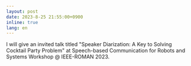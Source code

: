 ```yaml
---
layout: post
date: 2023-8-25 21:55:00+0900
inline: true
lang: en
---
```


I will give an invited talk titled "Speaker Diarization: A Key to Solving Cocktail Party Problem" at Speech-based Communication for Robots and Systems Workshop @ IEEE-ROMAN 2023.